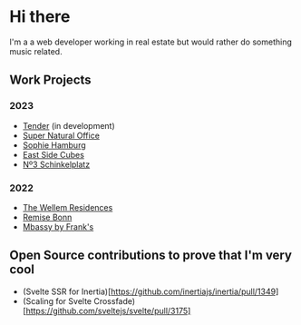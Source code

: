 # Hi there

I'm a a web developer working in real estate but would rather do something music related.

## Work Projects

### 2023

- [Tender](https://tender.estate) (in development)
- [Super Natural Office](https://super-natural-office.netlify.app)
- [Sophie Hamburg](https://sophie.hamburg)
- [East Side Cubes](https://www.east-side-cubes.de)
- [Nº3 Schinkelplatz](https://no3-schinkelplatz.cdmn.de/en)

### 2022

- [The Wellem Residences](https://www.thewellemresidences.com)
- [Remise Bonn](https://www.remise-bonn.de)
- [Mbassy by Frank's](https://www.mbassybyfranks.com)

## Open Source contributions to prove that I'm very cool

- (Svelte SSR for Inertia)[https://github.com/inertiajs/inertia/pull/1349]
- (Scaling for Svelte Crossfade)[https://github.com/sveltejs/svelte/pull/3175]
